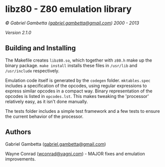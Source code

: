 libz80 - Z80 emulation library 
===============================

*© Gabriel Gambetta (gabriel.gambetta@gmail.com) 2000 - 2013*

*Version 2.1.0*

Building and Installing
-----------------------

The Makefile creates `libz80.so`, which together with `z80.h` make up the binary
package. `make install` installs these files in `/usr/lib` and `/usr/include`
respectively.

Emulation code itself is generated by the `codegen` folder. `mktables.spec`
includes a specification of the opcodes, using regular expressions to express
similar opcodes in a compact way. Binary representation of the opcodes is listed
in `opcodes.lst`. This makes tweaking the 'processor' relatively easy, as it
isn't done manually.

The tests folder includes a simple test framework and a few tests to ensure the
current behavior of the processor.

Authors
-------

Gabriel Gambetta (gabriel.gambetta@gmail.com)

Wayne Conrad (wconrad@yagni.com) - MAJOR fixes and emulation improvements.


